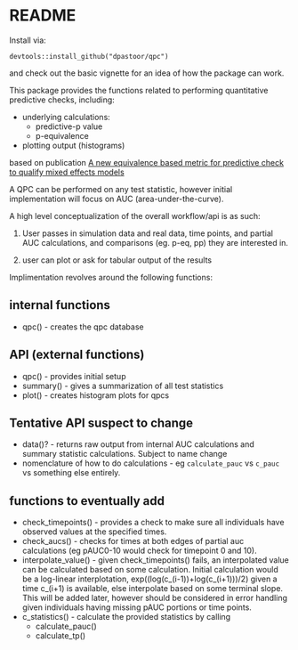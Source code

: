 README
=============

Install via:
```
devtools::install_github("dpastoor/qpc")
```

and check out the basic vignette for an idea of how the package can work.


This package provides the functions related to performing quantitative predictive checks, including:

* underlying calculations:
  * predictive-p value
  * p-equivalence
* plotting output (histograms)

based on publication [A new equivalence based metric for predictive check to qualify mixed effects models](http://www.ncbi.nlm.nih.gov/pubmed/16353930)

A QPC can be performed on any test statistic, however initial implementation will focus on AUC (area-under-the-curve).

A high level conceptualization of the overall workflow/api is as such:

1. User passes in simulation data and real data, time points, and partial AUC calculations, and comparisons (eg. p-eq, pp) they are interested in. 

2. user can plot or ask for tabular output of the results

Implimentation revolves around the following functions:

## internal functions
* qpc() -  creates the qpc database


## API (external functions)
* qpc() - provides initial setup
* summary() - gives a summarization of all test statistics 
* plot() - creates histogram plots for qpcs


## Tentative API suspect to change
* data()? - returns raw output from internal AUC calculations and summary statistic calculations. Subject to name change
* nomenclature of how to do calculations - eg `calculate_pauc` vs `c_pauc` vs something else entirely.

## functions to eventually add

* check_timepoints() - provides a check to make sure all individuals have observed values at the specified times. 
* check_aucs() - checks for times at both edges of partial auc calculations (eg pAUC0-10 would check for timepoint 0 and 10). 
* interpolate_value() - given check_timepoints() fails, an interpolated value can be calculated based on some calculation. Initial calculation would be a log-linear interplotation, exp((log(c_(i-1))+log(c_(i+1)))/2) given a time c_(i+1) is available, else interpolate based on some terminal slope. This will be added later, however should be considered in error handling given individuals having missing pAUC portions or time points. 
* c_statistics() - calculate the provided statistics by calling
  * calculate_pauc()
  * calculate_tp()


